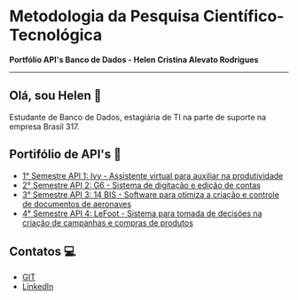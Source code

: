 
# Metodologia da Pesquisa Científico-Tecnológica

**Portfólio API's Banco de Dados - Helen Cristina Alevato Rodrigues**


___
## Olá, sou Helen 👋

Estudante de Banco de Dados, estagiária de TI na parte de suporte na empresa Brasil 317.  

## Portifólio de API's 🎯

- [1° Semestre API 1: Ivy - Assistente virtual para auxiliar na produtividade](https://github.com/HelenAlevato/Bertoti/blob/main/Metodologia%20da%20Pesquisa%20Cientifico%20Tecnol%C3%B3gica/API_1.md) 
- [2° Semestre API 2: G6 - Sistema de digitação e edição de contas](https://github.com/HelenAlevato/Bertoti/blob/main/Metodologia%20da%20Pesquisa%20Cientifico%20Tecnol%C3%B3gica/API%20_2.md)
- [3° Semestre API 3: 14 BIS - Software para otimiza a criação e controle de documentos de aeronaves](https://github.com/HelenAlevato/Bertoti/blob/main/Metodologia%20da%20Pesquisa%20Cientifico%20Tecnol%C3%B3gica/API%20_3.md)
- [4° Semestre API 4: LeFoot - Sistema para tomada de decisões na criação de campanhas e compras de produtos ](https://github.com/HelenAlevato/Bertoti/blob/main/Metodologia%20da%20Pesquisa%20Cientifico%20Tecnol%C3%B3gica/API%20_4.md)

## Contatos 💻
* [GIT](https://github.com/HelenAlevato)
* [LinkedIn](https://www.linkedin.com/in/helen-alevato/)
